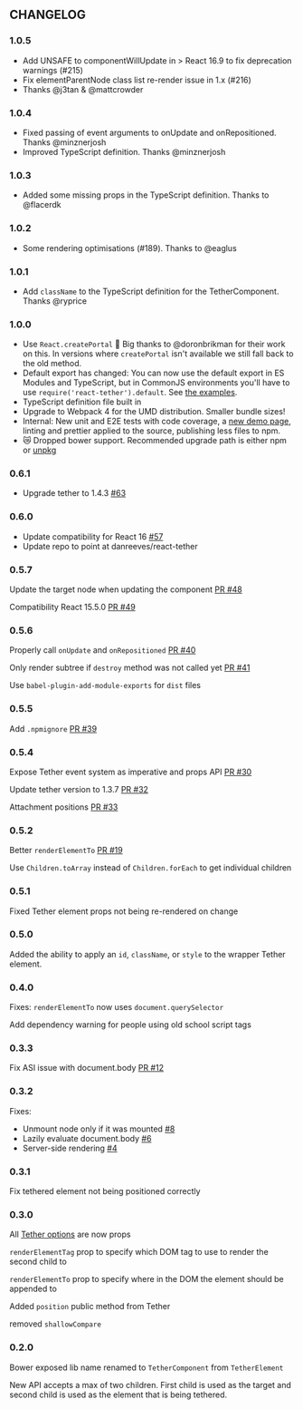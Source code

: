 ## CHANGELOG

### 1.0.5

- Add UNSAFE to componentWillUpdate in > React 16.9 to fix deprecation warnings (#215)
- Fix elementParentNode class list re-render issue in 1.x (#216)
- Thanks @j3tan & @mattcrowder

### 1.0.4

- Fixed passing of event arguments to onUpdate and onRepositioned. Thanks @minznerjosh
- Improved TypeScript definition. Thanks @minznerjosh

### 1.0.3

- Added some missing props in the TypeScript definition. Thanks to @flacerdk

### 1.0.2

- Some rendering optimisations (#189). Thanks to @eaglus

### 1.0.1

- Add `className` to the TypeScript definition for the TetherComponent. Thanks @ryprice

### 1.0.0

- Use `React.createPortal` :tada: Big thanks to @doronbrikman for their work on this. In versions where `createPortal` isn't available we still fall back to the old method.
- Default export has changed: You can now use the default export in ES Modules and TypeScript, but in CommonJS environments you'll have to use `require('react-tether').default`. See [the examples](./example/tests/).
- TypeScript definition file built in
- Upgrade to Webpack 4 for the UMD distribution. Smaller bundle sizes!
- Internal: New unit and E2E tests with code coverage, a [new demo page](https://danreeves.github.io/react-tether/), linting and prettier applied to the source, publishing less files to npm.
- :crying_cat_face: Dropped bower support. Recommended upgrade path is either npm or [unpkg](https://unpkg.com/react-tether@0.6.1/lib/react-tether.js)

### 0.6.1

- Upgrade tether to 1.4.3 [#63](https://github.com/danreeves/react-tether/pull/63)

### 0.6.0

- Update compatibility for React 16 [#57](https://github.com/souporserious/react-tether/pull/57)
- Update repo to point at danreeves/react-tether

### 0.5.7

Update the target node when updating the component [PR #48](https://github.com/souporserious/react-tether/pull/48)

Compatibility React 15.5.0 [PR #49](https://github.com/souporserious/react-tether/pull/49)

### 0.5.6

Properly call `onUpdate` and `onRepositioned` [PR #40](https://github.com/souporserious/react-tether/pull/40)

Only render subtree if `destroy` method was not called yet [PR #41](https://github.com/souporserious/react-tether/pull/41)

Use `babel-plugin-add-module-exports` for `dist` files

### 0.5.5

Add `.npmignore` [PR #39](https://github.com/souporserious/react-tether/pull/39)

### 0.5.4

Expose Tether event system as imperative and props API [PR #30](https://github.com/souporserious/react-tether/pull/30)

Update tether version to 1.3.7 [PR #32](https://github.com/souporserious/react-tether/pull/32)

Attachment positions [PR #33](https://github.com/souporserious/react-tether/pull/33)

### 0.5.2

Better `renderElementTo` [PR #19](https://github.com/souporserious/react-tether/pull/19)

Use `Children.toArray` instead of `Children.forEach` to get individual children

### 0.5.1

Fixed Tether element props not being re-rendered on change

### 0.5.0

Added the ability to apply an `id`, `className`, or `style` to the wrapper Tether element.

### 0.4.0

Fixes:
`renderElementTo` now uses `document.querySelector`

Add dependency warning for people using old school script tags

### 0.3.3

Fix ASI issue with document.body [PR #12](https://github.com/souporserious/react-tether/pull/12)

### 0.3.2

Fixes:

- Unmount node only if it was mounted [#8](https://github.com/souporserious/react-tether/issues/8)
- Lazily evaluate document.body [#6](https://github.com/souporserious/react-tether/issues/6)
- Server-side rendering [#4](https://github.com/souporserious/react-tether/issues/4)

### 0.3.1

Fix tethered element not being positioned correctly

### 0.3.0

All [Tether options](http://tether.io/#options) are now props

`renderElementTag` prop to specify which DOM tag to use to render the second child to

`renderElementTo` prop to specify where in the DOM the element should be appended to

Added `position` public method from Tether

removed `shallowCompare`

### 0.2.0

Bower exposed lib name renamed to `TetherComponent` from `TetherElement`

New API accepts a max of two children. First child is used as the target and second child is used as the element that is being tethered.
